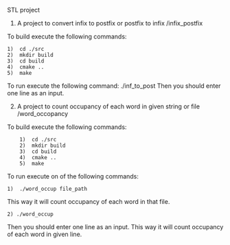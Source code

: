 STL project



1) A project to convert infix to postfix or postfix to infix
	/infix_postfix

To build execute the following commands:

	1)  cd ./src
	2)  mkdir build
	3)  cd build
	4)  cmake ..
	5)  make

To run execute the following command:
	./inf_to_post
Then you should enter one line as an input.



2) A project to count occupancy of each word in given string or file
	/word_occopancy

To build execute the following commands:

        1)  cd ./src
        2)  mkdir build
        3)  cd build
        4)  cmake ..
        5)  make

To run execute on of the following commands:

	1)  ./word_occup file_path
This way it will count occupancy of each word in that file.

	2) ./word_occup
Then you should enter one line as an input.
This way it will count occupancy of each word in given line.
